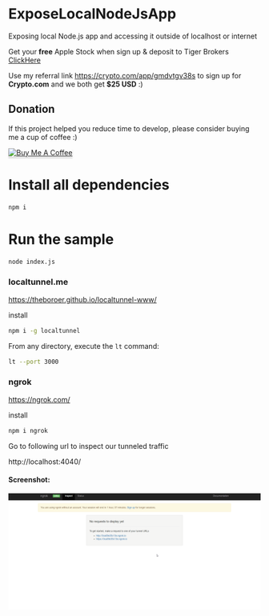 # ExposeLocalNodeJsApp
Exposing local Node.js app and accessing it outside of localhost or internet

Get your **free** Apple Stock when sign up & deposit to Tiger Brokers 
[ClickHere](https://www.tigerbrokers.com.sg/activity/forapp/invitflow-intl/signup.html?template=invite202011&lang=en_US&invite=E9WV2L)

Use my referral link https://crypto.com/app/gmdvtgv38s to sign up for **Crypto.com** and we both get **$25 USD** :)

## Donation

If this project helped you reduce time to develop, please consider buying me a cup of coffee :)

<a href="https://www.buymeacoffee.com/ongyishen" 
target="_blank">
<img src="https://www.buymeacoffee.com/assets/img/custom_images/orange_img.png" 
alt="Buy Me A Coffee" style="height: 41px !important;width: 174px !important;box-shadow: 0px 3px 2px 0px rgba(190, 190, 190, 0.5) !important;-webkit-box-shadow: 0px 3px 2px 0px rgba(190, 190, 190, 0.5) !important;" ></a>


# Install all dependencies
```bash
npm i
```



# Run the sample 

```bash
node index.js
```



### localtunnel.me

https://theboroer.github.io/localtunnel-www/

install

```bash
npm i -g localtunnel
```

From any directory, execute the `lt` command:

```bash
lt --port 3000
```



### ngrok

https://ngrok.com/

install

```bash
npm i ngrok
```

Go to following url to  inspect our tunneled traffic

http://localhost:4040/

#### Screenshot:

<img src="https://github.com/ongyishen/ExposeLocalNodeJsApp/blob/main/Sample.gif?raw=true" />
